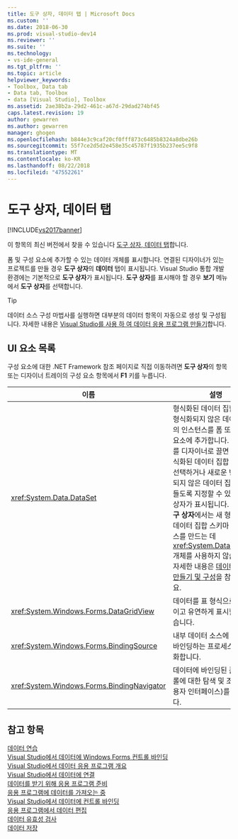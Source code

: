 ```yaml
---
title: 도구 상자, 데이터 탭 | Microsoft Docs
ms.custom: ''
ms.date: 2018-06-30
ms.prod: visual-studio-dev14
ms.reviewer: ''
ms.suite: ''
ms.technology:
- vs-ide-general
ms.tgt_pltfrm: ''
ms.topic: article
helpviewer_keywords:
- Toolbox, Data tab
- Data tab, Toolbox
- data [Visual Studio], Toolbox
ms.assetid: 2ae38b2a-29d2-461c-a67d-29dad274bf45
caps.latest.revision: 19
author: gewarren
ms.author: gewarren
manager: ghogen
ms.openlocfilehash: b844e3c9caf20cf0fff873c6485b8324a8dbe26b
ms.sourcegitcommit: 55f7ce2d5d2e458e35c45787f1935b237ee5c9f8
ms.translationtype: MT
ms.contentlocale: ko-KR
ms.lasthandoff: 08/22/2018
ms.locfileid: "47552261"
---
```

# <a name="toolbox-data-tab"></a>도구 상자, 데이터 탭
[!INCLUDE[vs2017banner](../../includes/vs2017banner.md)]

이 항목의 최신 버전에서 찾을 수 있습니다 [도구 상자, 데이터 탭](https://docs.microsoft.com/visualstudio/ide/reference/toolbox-data-tab)합니다.  
  
  
폼 및 구성 요소에 추가할 수 있는 데이터 개체를 표시합니다. 연결된 디자이너가 있는 프로젝트를 만들 경우 **도구 상자**의 **데이터** 탭이 표시됩니다. Visual Studio 통합 개발 환경에는 기본적으로 **도구 상자**가 표시됩니다. **도구 상자**를 표시해야 할 경우 **보기** 메뉴에서 **도구 상자**를 선택합니다.  
  
> [!TIP]
>  데이터 소스 구성 마법사를 실행하면 대부분의 데이터 항목이 자동으로 생성 및 구성됩니다. 자세한 내용은 [Visual Studio를 사용 하 여 데이터 응용 프로그램 만들기](http://msdn.microsoft.com/en-us/28edce21-220a-484c-b461-a75b0232d293)합니다.  
  
## <a name="ui-element-list"></a>UI 요소 목록  
 구성 요소에 대한 .NET Framework 참조 페이지로 직접 이동하려면 **도구 상자**의 항목 또는 디자이너 트레이의 구성 요소 항목에서 **F1** 키를 누릅니다.  
  
|이름|설명|  
|----------|-----------------|  
|<xref:System.Data.DataSet>|형식화된 데이터 집합 또는 형식화되지 않은 데이터 집합의 인스턴스를 폼 또는 구성 요소에 추가합니다. 이 개체를 디자이너로 끌면 기존 형식화된 데이터 집합 클래스를 선택하거나 새로운 빈 형식화되지 않은 데이터 집합을 만들도록 지정할 수 있는 대화 상자가 표시됩니다. **참고:** **도구 상자**에서는 새 형식화된 데이터 집합 스키마 및 클래스를 만드는 데 <xref:System.Data.DataSet> 개체를 사용하지 않습니다. 자세한 내용은 [데이터 집합 만들기 및 구성](../../data-tools/create-and-configure-datasets-in-visual-studio.md)을 참조하세요.|  
|<xref:System.Windows.Forms.DataGridView>|데이터를 표 형식으로 효과적이고 유연하게 표시할 수 있습니다.|  
|<xref:System.Windows.Forms.BindingSource>|내부 데이터 소스에 컨트롤을 바인딩하는 프로세스를 간소화합니다.|  
|<xref:System.Windows.Forms.BindingNavigator>|데이터에 바인딩된 폼의 컨트롤에 대한 탐색 및 조작 UI(사용자 인터페이스)를 나타냅니다.|  
  
## <a name="see-also"></a>참고 항목  
 [데이터 연습](http://msdn.microsoft.com/library/15a88fb8-3bee-4962-914d-7a1f8bd40ec4)   
 [Visual Studio에서 데이터에 Windows Forms 컨트롤 바인딩](../../data-tools/bind-windows-forms-controls-to-data-in-visual-studio.md)   
 [Visual Studio에서 데이터 응용 프로그램 개요](../../data-tools/overview-of-data-applications-in-visual-studio.md)   
 [Visual Studio에서 데이터에 연결](../../data-tools/connecting-to-data-in-visual-studio.md)   
 [데이터를 받기 위해 응용 프로그램 준비](http://msdn.microsoft.com/library/c17bdb7e-c234-4f2f-9582-5e55c27356ad)   
 [응용 프로그램에 데이터를 가져오는 중](../../data-tools/fetching-data-into-your-application.md)   
 [Visual Studio에서 데이터에 컨트롤 바인딩](../../data-tools/bind-controls-to-data-in-visual-studio.md)   
 [응용 프로그램에서 데이터 편집](../../data-tools/editing-data-in-your-application.md)   
 [데이터 유효성 검사](http://msdn.microsoft.com/library/b3a9ee4e-5d4d-4411-9c56-c811f2b4ee7e)   
 [데이터 저장](../../data-tools/saving-data.md)



